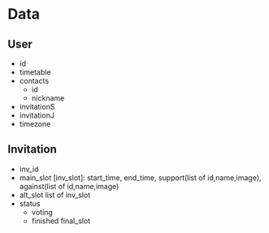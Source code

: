 # Data
## User
+ id
+ timetable
+ contacts
  + id
  + nickname
+ invitationS
+ invitationJ
+ timezone
## Invitation
+ inv_id
+ main_slot
  [inv_slot]: start_time, end_time, support(list of id,name,image), against(list of id,name,image)
+ alt_slot
  list of inv_slot
+ status
  + voting
  + finished
    final_slot
